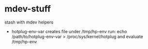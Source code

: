 # mdev-stuff
stash with mdev helpers
- hotplug-env-var creates file under /tmp/hp-env
run: echo /path/to/hotplug-env-var > /proc/sys/kernel/hotplug and evaluate /tmp/hp-env
